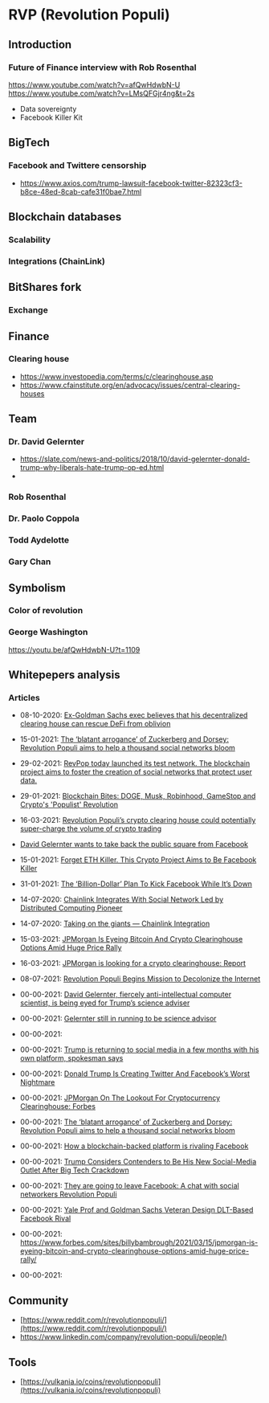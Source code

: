 # RVP (Revolution Populi)

## Introduction
### Future of Finance interview with Rob Rosenthal
https://www.youtube.com/watch?v=afQwHdwbN-U
https://www.youtube.com/watch?v=LMsQFGjr4ng&t=2s

- Data sovereignty
- Facebook Killer Kit

## BigTech
### Facebook and Twittere censorship
- https://www.axios.com/trump-lawsuit-facebook-twitter-82323cf3-b8ce-48ed-8cab-cafe31f0bae7.html

## Blockchain databases
### Scalability
### Integrations (ChainLink)

## BitShares fork
### Exchange

## Finance
### Clearing house
- https://www.investopedia.com/terms/c/clearinghouse.asp
- https://www.cfainstitute.org/en/advocacy/issues/central-clearing-houses

## Team
### Dr. David Gelernter
- https://slate.com/news-and-politics/2018/10/david-gelernter-donald-trump-why-liberals-hate-trump-op-ed.html
- 
### Rob Rosenthal
### Dr. Paolo Coppola
### Todd Aydelotte
### Gary Chan

## Symbolism
### Color of revolution
### George Washington
https://youtu.be/afQwHdwbN-U?t=1109

## Whitepepers analysis

### Articles

- 08-10-2020: [Ex-Goldman Sachs exec believes that his decentralized clearing house can rescue DeFi from oblivion](https://cointelegraph.com/news/ex-goldman-sachs-exec-believes-that-his-decentralized-clearing-house-can-rescue-defi-from-oblivion)
- 15-01-2021: [The ‘blatant arrogance’ of Zuckerberg and Dorsey: Revolution Populi aims to help a thousand social networks bloom](https://www.zdnet.com/article/three-or-four-guys-have-colonized-the-internet-and-its-wrong-says-revolution-populi/)
- 29-02-2021: [RevPop today launched its test network. The blockchain project aims to foster the creation of social networks that protect user data.](https://decrypt.co/55911/crypto-based-decentralized-social-networks-are-coming)
- 29-01-2021: [Blockchain Bites: DOGE, Musk, Robinhood, GameStop and Crypto's 'Populist' Revolution](https://www.coindesk.com/markets/2021/01/29/blockchain-bites-doge-musk-robinhood-gamestop-and-cryptos-populist-revolution/)
- 16-03-2021: [Revolution Populi’s crypto clearing house could potentially super-charge the volume of crypto trading](https://www.zdnet.com/article/revpops-crypto-clearing-house-could-potentially-super-charge-the-volume-of-crypto-trading/)
- [David Gelernter wants to take back the public square from Facebook](https://www.zdnet.com/video/david-gelernter-wants-to-take-back-the-public-square-from-facebook/)
- 15-01-2021: [Forget ETH Killer. This Crypto Project Aims to Be Facebook Killer](https://decrypt.co/54237/forget-ethereum-killer-this-crypto-project-aims-to-be-facebook-killer)
- 31-01-2021: [The ‘Billion-Dollar’ Plan To Kick Facebook While It’s Down](https://www.forbes.com/sites/billybambrough/2020/01/31/the-billion-dollar-plan-to-kick-facebook-while-its-down/)
- 14-07-2020: [Chainlink Integrates With Social Network Led by Distributed Computing Pioneer](https://cointelegraph.com/news/chainlink-integrates-with-social-network-led-by-distributed-computing-pioneer)
- 14-07-2020: [Taking on the giants — Chainlink Integration](https://www.chainlinkecosystem.com/ecosystem/revolution-populi/)
- 15-03-2021: [JPMorgan Is Eyeing Bitcoin And Crypto Clearinghouse Options Amid Huge Price Rally](https://www.forbes.com/sites/billybambrough/2021/03/15/jpmorgan-is-eyeing-bitcoin-and-crypto-clearinghouse-options-amid-huge-price-rally/amp/)
- 16-03-2021: [JPMorgan is looking for a crypto clearinghouse: Report](https://www.theblockcrypto.com/linked/98433/jpmorgan-looking-crypto-clearinghouse-report)
- 08-07-2021: [Revolution Populi Begins Mission to Decolonize the Internet](https://www.prnewswire.com/news-releases/revolution-populi-begins-mission-to-decolonize-the-internet-300880888.html)
- 00-00-2021: [David Gelernter, fiercely anti-intellectual computer scientist, is being eyed for Trump’s science adviser](https://archive.is/kzgl1)
- 00-00-2021: [Gelernter still in running to be science advisor]()
- 00-00-2021: [](https://yaledailynews.com/blog/2017/03/03/gelertner-still-in-running-to-be-science-advisor/)
- 00-00-2021: [Trump is returning to social media in a few months with his own platform, spokesman says](https://edition.cnn.com/2021/03/21/media/donald-trump-social-media-network/index.html)
- 00-00-2021: [Donald Trump Is Creating Twitter And Facebook’s Worst Nightmare](https://www.forbes.com/sites/billybambrough/2020/06/01/donald-trump-is-creating-twitter-and-facebooks-worst-nightmare/)
- 00-00-2021: [JPMorgan On The Lookout For Cryptocurrency Clearinghouse: Forbes](https://amp.benzinga.com/amp/content/20187995)
- 00-00-2021: [The ‘blatant arrogance’ of Zuckerberg and Dorsey: Revolution Populi aims to help a thousand social networks bloom](https://www.zdnet.com/article/three-or-four-guys-have-colonized-the-internet-and-its-wrong-says-revolution-populi/)
- 00-00-2021: [How a blockchain-backed platform is rivaling Facebook](https://finance.yahoo.com/video/revolution-populi-taking-facebook-174605042.html)
- 00-00-2021: [Trump Considers Contenders to Be His New Social-Media Outlet After Big Tech Crackdown](https://www.wsj.com/articles/trump-considers-contenders-to-be-his-new-social-media-outlet-after-big-tech-crackdown-11621013567)
- 00-00-2021: [They are going to leave Facebook: A chat with social networkers Revolution Populi](https://www.zdnet.com/article/they-are-going-to-leave-facebook-a-chat-with-new-social-networkers-revolution-populi/)
- 00-00-2021: [Yale Prof and Goldman Sachs Veteran Design DLT-Based Facebook Rival](https://cointelegraph.com/news/yale-prof-and-goldman-sachs-veteran-design-dlt-based-facebook-rival)

- 00-00-2021: [https://www.forbes.com/sites/billybambrough/2021/03/15/jpmorgan-is-eyeing-bitcoin-and-crypto-clearinghouse-options-amid-huge-price-rally/
](https://www.forbes.com/sites/billybambrough/2021/03/15/jpmorgan-is-eyeing-bitcoin-and-crypto-clearinghouse-options-amid-huge-price-rally/
)
- 00-00-2021: []()



## Community
- [https://www.reddit.com/r/revolutionpopuli/](https://www.reddit.com/r/revolutionpopuli/)
- [https://www.linkedin.com/company/revolution-populi/people/)](https://www.linkedin.com/company/revolution-populi/people/)
  
## Tools
- [https://vulkania.io/coins/revolutionpopuli](https://vulkania.io/coins/revolutionpopuli)
